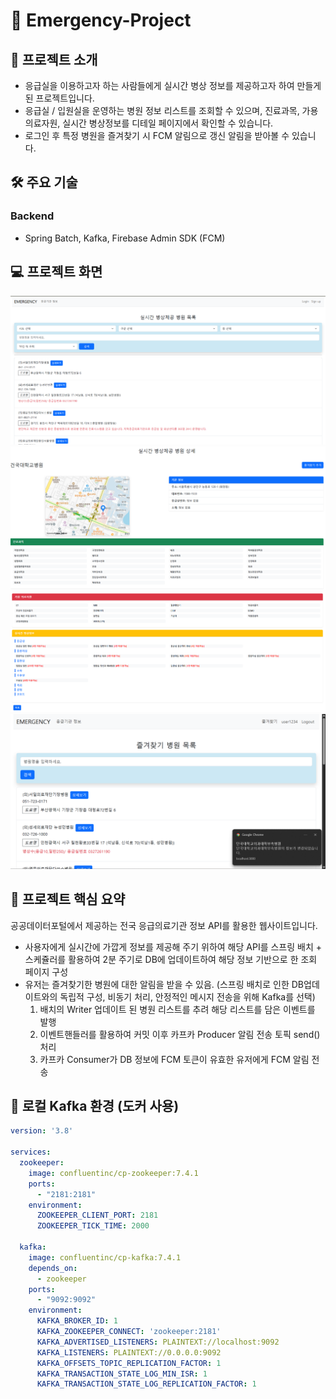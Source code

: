 # 🚨 Emergency-Project

## 📖 프로젝트 소개
- 응급실을 이용하고자 하는 사람들에게 실시간 병상 정보를 제공하고자 하여 만들게 된 프로젝트입니다.
- 응급실 / 입원실을 운영하는 병원 정보 리스트를 조회할 수 있으며, 진료과목, 가용 의료자원, 실시간 병상정보를 디테일 페이지에서 확인할 수 있습니다.
- 로그인 후 특정 병원을 즐겨찾기 시 FCM 알림으로 갱신 알림을 받아볼 수 있습니다.

## 🛠 주요 기술
### Backend
- Spring Batch, Kafka, Firebase Admin SDK (FCM)

## 💻 프로젝트 화면

![리스트 페이지](./img/List.png)
![디테일 페이지 1](./img/Detail1.png)
![디테일 페이지 2](./img/Detail2.png)
![FCM](./img/FCM.png)

## 📌 프로젝트 핵심 요약

공공데이터포털에서 제공하는 전국 응급의료기관 정보 API를 활용한 웹사이트입니다.

- 사용자에게 실시간에 가깝게 정보를 제공해 주기 위하여 해당 API를 스프링 배치 + 스케쥴러를 활용하여 2분 주기로 DB에 업데이트하여 해당 정보 기반으로 한 조회 페이지 구성
- 유저는 즐겨찾기한 병원에 대한 알림을 받을 수 있음. (스프링 배치로 인한 DB업데이트와의 독립적 구성, 비동기 처리, 안정적인 메시지 전송을 위해 Kafka를 선택)
  1. 배치의 Writer 업데이트 된 병원 리스트를 추려 해당 리스트를 담은 이벤트를 발행
  2. 이벤트핸들러를 활용하여 커밋 이후 카프카 Producer 알림 전송 토픽 send() 처리
  3. 카프카 Consumer가 DB 정보에 FCM 토큰이 유효한 유저에게 FCM 알림 전송

## 🚀 로컬 Kafka 환경 (도커 사용)

```yml
version: '3.8'

services:
  zookeeper:
    image: confluentinc/cp-zookeeper:7.4.1
    ports:
      - "2181:2181"
    environment:
      ZOOKEEPER_CLIENT_PORT: 2181
      ZOOKEEPER_TICK_TIME: 2000

  kafka:
    image: confluentinc/cp-kafka:7.4.1
    depends_on:
      - zookeeper
    ports:
      - "9092:9092"
    environment:
      KAFKA_BROKER_ID: 1
      KAFKA_ZOOKEEPER_CONNECT: 'zookeeper:2181'
      KAFKA_ADVERTISED_LISTENERS: PLAINTEXT://localhost:9092
      KAFKA_LISTENERS: PLAINTEXT://0.0.0.0:9092
      KAFKA_OFFSETS_TOPIC_REPLICATION_FACTOR: 1
      KAFKA_TRANSACTION_STATE_LOG_MIN_ISR: 1
      KAFKA_TRANSACTION_STATE_LOG_REPLICATION_FACTOR: 1
```
